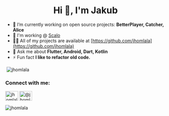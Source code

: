 <h1 align="center">Hi 👋, I'm Jakub</h1>

- 🔭 I’m currently working on open source projects: **BetterPlayer, Catcher, Alice**
- 🏢 I'm working @ [Scalo]([https://bsgroup.eu](https://www.scalosoft.com/))
- 👨‍💻 All of my projects are available at [https://github.com/jhomlala](https://github.com/jhomlala)
- 💬 Ask me about **Flutter, Android, Dart, Kotlin**
- ⚡ Fun fact **I like to refactor old code.**

<p>&nbsp;<img align="center" src="https://github-readme-stats.vercel.app/api?username=jhomlala&show_icons=true&locale=en" alt="jhomlala" /></p>

<h3 align="left">Connect with me:</h3>
<p align="left">
<a href="https://linkedin.com/in/jhomlala" target="blank"><img align="center" src="https://cdn.jsdelivr.net/npm/simple-icons@3.0.1/icons/linkedin.svg" alt="jhomlala" height="30" width="40" /></a>
<a href="https://medium.com/@jhomlala" target="blank"><img align="center" src="https://cdn.jsdelivr.net/npm/simple-icons@3.0.1/icons/medium.svg" alt="@jhomlala" height="30" width="40" /></a>
</p>

<p align="left"> <img src="https://komarev.com/ghpvc/?username=jhomlala&label=Profile%20views&color=0e75b6&style=flat" alt="jhomlala" /> </p>
